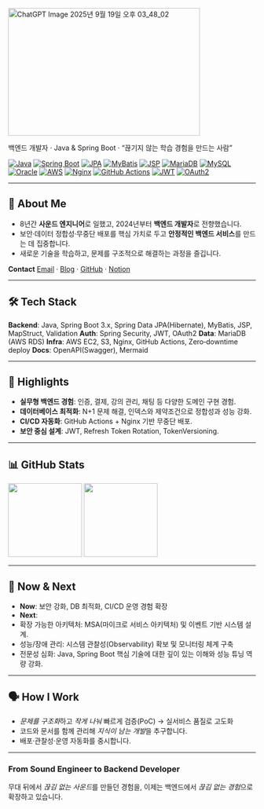 <img width="390" height="260" alt="ChatGPT Image 2025년 9월 19일 오후 03_48_02" src="https://github.com/user-attachments/assets/e12f39d5-eea3-4ff4-9670-c03aa157caa8" />


백엔드 개발자 · Java & Spring Boot · “끊기지 않는 학습 경험을 만드는 사람”

[![Java](https://img.shields.io/badge/Java--red?logo=openjdk)](https://www.oracle.com/java/) 
[![Spring Boot](https://img.shields.io/badge/Spring%20Boot-3.x-6DB33F?logo=spring-boot&logoColor=white)](https://spring.io/projects/spring-boot) 
[![JPA](https://img.shields.io/badge/JPA%20(Hibernate)-59666C?logo=hibernate)](https://hibernate.org/) 
[![MyBatis](https://img.shields.io/badge/MyBatis-000000?logo=databricks&logoColor=white)](https://mybatis.org/) 
[![JSP](https://img.shields.io/badge/JSP-007396?logo=java&logoColor=white)](#) 
[![MariaDB](https://img.shields.io/badge/MariaDB-003545?logo=mariadb&logoColor=white)](https://mariadb.org/) 
[![MySQL](https://img.shields.io/badge/MySQL-4479A1?logo=mysql&logoColor=white)](https://www.mysql.com/) 
[![Oracle](https://img.shields.io/badge/Oracle-F80000?logo=oracle&logoColor=white)](https://www.oracle.com/database/) 
[![AWS](https://img.shields.io/badge/AWS-232F3E?logo=amazon-aws)](https://aws.amazon.com/) 
[![Nginx](https://img.shields.io/badge/Nginx-009639?logo=nginx&logoColor=white)](https://nginx.org/) 
[![GitHub Actions](https://img.shields.io/badge/GitHub%20Actions-CI%2FCD-2088FF?logo=github-actions&logoColor=white)](https://github.com/features/actions) 
[![JWT](https://img.shields.io/badge/JWT-Security-000000?logo=jsonwebtokens&logoColor=white)](https://jwt.io/) 
[![OAuth2](https://img.shields.io/badge/OAuth2-Authentication-FFCD00?logo=openid&logoColor=000)](#)


---

## 👋 About Me

* 8년간 **사운드 엔지니어**로 일했고, 2024년부터 **백엔드 개발자**로 전향했습니다.
* 보안·데이터 정합성·무중단 배포를 핵심 가치로 두고 **안정적인 백엔드 서비스**를 만드는 데 집중합니다.
* 새로운 기술을 학습하고, 문제를 구조적으로 해결하는 과정을 즐깁니다.

**Contact**
[Email](mailto:hmc0501@gmail.com) · [Blog](https://blog.naver.com/m1nch201) · [GitHub](https://github.com/Mincheol-Ha) · [Notion](https://iii.ad/a3943d)

---

## 🛠 Tech Stack

**Backend**: Java, Spring Boot 3.x, Spring Data JPA(Hibernate), MyBatis, JSP, MapStruct, Validation
**Auth**: Spring Security, JWT, OAuth2
**Data**: MariaDB (AWS RDS)
**Infra**: AWS EC2, S3, Nginx, GitHub Actions, Zero‑downtime deploy
**Docs**: OpenAPI(Swagger), Mermaid

---

## 🌟 Highlights

* **실무형 백엔드 경험**: 인증, 결제, 강의 관리, 채팅 등 다양한 도메인 구현 경험.
* **데이터베이스 최적화**: N+1 문제 해결, 인덱스와 제약조건으로 정합성과 성능 강화.
* **CI/CD 자동화**: GitHub Actions + Nginx 기반 무중단 배포.
* **보안 중심 설계**: JWT, Refresh Token Rotation, TokenVersioning.

---

## 📊 GitHub Stats

<p>
  <img src="https://github-readme-stats.vercel.app/api?username=Mincheol-Ha&show_icons=true" height="150"/>
  <img src="https://github-readme-stats.vercel.app/api/top-langs/?username=Mincheol-Ha&layout=compact" height="150"/>
</p>

---

## 🧭 Now & Next

* **Now**: 보안 강화, DB 최적화, CI/CD 운영 경험 확장
* **Next**:
* 확장 가능한 아키텍처: MSA(마이크로 서비스 아키텍처) 및 이벤트 기반 시스템 설계.
* 성능/장애 관리: 시스템 관찰성(Observability) 확보 및 모니터링 체계 구축
* 전문성 심화: Java, Spring Boot 핵심 기술에 대한 깊이 있는 이해와 성능 튜닝 역량 강화.


---

## 🗣️ How I Work

* *문제를 구조화*하고 *작게 나눠* 빠르게 검증(PoC) → 실서비스 품질로 고도화
* 코드와 문서를 함께 관리해 *지식이 남는 개발*을 추구합니다.
* 배포·관찰성·운영 자동화를 중시합니다.

---

### From Sound Engineer to Backend Developer

무대 뒤에서 *끊김 없는 사운드*를 만들던 경험을, 이제는 백엔드에서 *끊김 없는 경험*으로 확장하고 있습니다.



<!--
**Mincheol-Ha/Mincheol-Ha** is a ✨ _special_ ✨ repository because its `README.md` (this file) appears on your GitHub profile.

Here are some ideas to get you started:

- 🔭 I’m currently working on ...
- 🌱 I’m currently learning ...
- 👯 I’m looking to collaborate on ...
- 🤔 I’m looking for help with ...
- 💬 Ask me about ...
- 📫 How to reach me: ...
- 😄 Pronouns: ...
- ⚡ Fun fact: ...
-->
